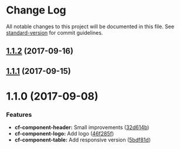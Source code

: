 # Change Log

All notable changes to this project will be documented in this file.
See [standard-version](https://github.com/conventional-changelog/standard-version) for commit guidelines.

<a name="1.1.2"></a>
## [1.1.2](https://github.com/cloudflare/cf-ui/compare/cf-component-header@1.1.1...cf-component-header@1.1.2) (2017-09-16)




<a name="1.1.1"></a>
## [1.1.1](https://github.com/cloudflare/cf-ui/compare/cf-component-header@1.1.0...cf-component-header@1.1.1) (2017-09-15)




<a name="1.1.0"></a>
# 1.1.0 (2017-09-08)


### Features

* **cf-component-header:** Small improvements ([32d614b](https://github.com/cloudflare/cf-ui/commit/32d614b))
* **cf-component-logo:** Add logo ([46f285f](https://github.com/cloudflare/cf-ui/commit/46f285f))
* **cf-component-table:** Add responsive version ([5bdf81d](https://github.com/cloudflare/cf-ui/commit/5bdf81d))
